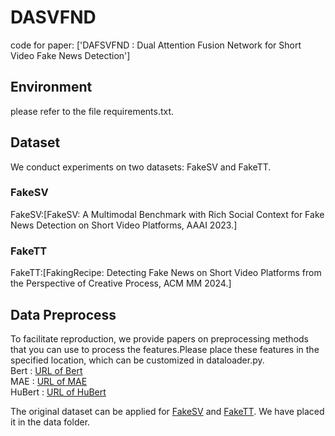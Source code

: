 # DASVFND
code for paper: ['DAFSVFND : Dual Attention Fusion Network for Short Video Fake News Detection']
## Environment
please refer to the file requirements.txt.
## Dataset
We conduct experiments on two datasets: FakeSV and FakeTT. 
### FakeSV
FakeSV:[FakeSV: A Multimodal Benchmark with Rich Social Context for Fake News Detection on Short Video Platforms, AAAI 2023.]
### FakeTT
FakeTT:[FakingRecipe: Detecting Fake News on Short Video Platforms from the Perspective of Creative Process, ACM MM 2024.]
## Data Preprocess
To facilitate reproduction, we provide papers on preprocessing methods that you can use to process the features.Please place these features in the specified location, which can be customized in dataloader.py.<br> 
Bert : [URL of Bert](https://github.com/ymcui/Chinese-BERT-wwm)<br>
MAE : [URL of MAE](https://github.com/facebookresearch/mae)<br>
HuBert : [URL of HuBert](https://github.com/bshall/hubert)

The original dataset can be applied for [FakeSV](https://github.com/ICTMCG/FakeSV) and [FakeTT](https://github.com/ICTMCG/FakingRecipe?tab=readme-ov-file). We have placed it in the data folder.
